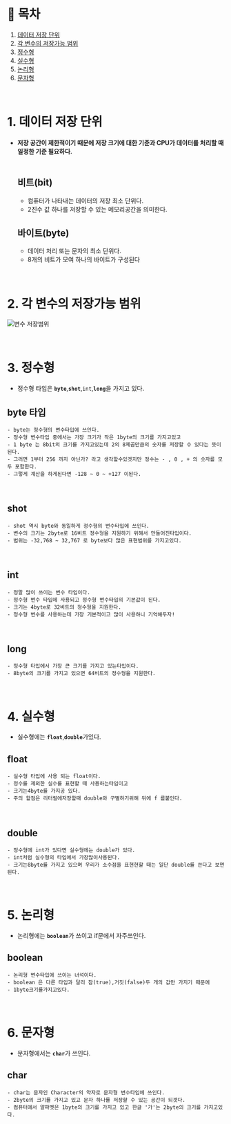 # 🔖 목차

1. [데이터 저장 단위](#1-데이터-저장-단위)<br/>
2. [각 변수의 저장가능 범위](#2-각-변수의-저장가능-범위)<br/>
3. [정수형](#3-정수형)<br/>
4. [실수형](#4-실수형)<br/>
5. [논리형](#5-논리형)<br/>
6. [문자형](#6-문자형)<br/>

<br/>

# 1. 데이터 저장 단위

  - #### 저장 공간이 제한적이기 때문에 저장 크기에 대한 기준과 CPU가 데이터를 처리할 때 일정한 기준 필요하다.<br/><br/>


	## 비트(bit)

	- 컴퓨터가 나타내는 데이터의 저장 최소 단위다.
	- 2진수 값 하나를 저장할 수 있는 메모리공간을 의미한다.

	## 바이트(byte)
	
	- 데이터 처리 또는 문자의 최소 단위다.
	- 8개의 비트가 모여 하나의 바이트가 구성된다

<br/>


# 2. 각 변수의 저장가능 범위

![변수 저장범위](https://i.imgur.com/KAtGm1n.jpg)

<br/>


# 3. 정수형 
- 정수형 타입은 <code><strong>byte</code></strong>,<code><strong>shot</code></strong>,<code><storng>int</code></storng>,<code><strong>long</code></strong>을 가지고 있다.


## byte 타입

	- byte는 정수형의 변수타입에 쓰인다.
	- 정수형 변수타입 중에서는 가장 크기가 작은 1byte의 크기를 가지고있고
	- 1 byte 는 8bit의 크기를 가지고있는데 2의 8제곱만큼의 숫자를 저장할 수 있다는 뜻이 된다.
	- 그러면 1부터 256 까지 아닌가? 라고 생각할수있겟지만 정수는 - , 0 , + 의 숫자를 모두 포함한다.
	- 그렇게 계산을 하게된다면 -128 ~ 0 ~ +127 이된다.



<br/>


## shot

	- shot 역시 byte와 동일하게 정수형의 변수타입에 쓰인다.
	- 변수의 크기는 2byte로 16비트 정수형을 지원하기 위해서 만들어진타입이다.
	- 범위는 -32,768 ~ 32,767 로 byte보다 많은 표현범위를 가지고있다.
	

<br/>

## int

	- 정말 많이 쓰이는 변수 타입이다.
	- 정수형 변수 타입에 사용되고 정수형 변수타입의 기본값이 된다.
	- 크기는 4byte로 32비트의 정수형을 지원한다. 
	- 정수형 변수를 사용하는데 가장 기본적이고 많이 사용하니 기억해두자!
	

<br/>

## long

	- 정수형 타입에서 가장 큰 크기를 가지고 있는타입이다.
	- 8byte의 크기를 가지고 있으면 64비트의 정수형을 지원한다.
	


<br/>

# 4. 실수형
- 실수형에는 <code><strong>float</code></strong>,<code><strong>double</code></strong>가있다.

## float

	- 실수형 타입에 사용 되는 float이다.
	- 정수를 제외한 실수를 표현할 때 사용하는타입이고
	- 크기는4byte를 가지공 있다. 
	- 주의 할점은 리터럴에저장할때 double와 구별하기위해 뒤에 f 를붙인다.
	


<br/>

## double

	- 정수형에 int가 있다면 실수형에는 double가 있다.
	- int처럼 실수형의 타입에서 가장많이사용된다.
	- 크기는8byte를 가지고 있으며 우리가 소수점을 표현현할 때는 일단 double를 쓴다고 보면 된다.


<br/>

# 5. 논리형 

- 논리형에는 <code><strong>boolean</code></strong>가 쓰이고 if문에서 자주쓰인다.

## boolean

	- 논리형 변수타입에 쓰이는 녀석이다.
	- boolean 은 다른 타입과 달리 참(true),거짓(false)두 개의 값만 가지기 때문에
	- 1byte크기를가지고있다.


<br/>

# 6. 문자형 

- 문자형에서는 <code><strong>char</code></strong>가 쓰인다.

## char

	- char는 문자인 Character의 약자로 문자형 변수타입에 쓰인다. 
	- 2byte의 크기를 가지고 있고 문자 하나를 저장할 수 있는 공간이 되겟다.
	- 컴퓨터에서 알파벳은 1byte의 크기를 가지고 있고 한글 '가'는 2byte의 크기를 가지고있다.

<br/>
	
	





	


